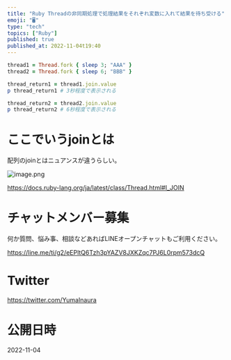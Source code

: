 ```yaml
---
title: "Ruby Threadの非同期処理で処理結果をそれぞれ変数に入れて結果を待ち受ける"
emoji: "🖥"
type: "tech"
topics: ["Ruby"]
published: true
published_at: 2022-11-04t19:40
---
```


```rb
thread1 = Thread.fork { sleep 3; "AAA" }
thread2 = Thread.fork { sleep 6; "BBB" }

thread_return1 = thread1.join.value
p thread_return1 # 3秒程度で表示される

thread_return2 = thread2.join.value
p thread_return2 # 6秒程度で表示される

```

# ここでいうjoinとは

配列のjoinとはニュアンスが違うらしい。

![image.png](https://qiita-image-store.s3.ap-northeast-1.amazonaws.com/0/89618/06bf34f2-2da5-1d53-144f-7db5dd53265e.png)

https://docs.ruby-lang.org/ja/latest/class/Thread.html#I_JOIN

# チャットメンバー募集


何か質問、悩み事、相談などあればLINEオープンチャットもご利用ください。

https://line.me/ti/g2/eEPltQ6Tzh3pYAZV8JXKZqc7PJ6L0rpm573dcQ


# Twitter

https://twitter.com/YumaInaura


# 公開日時

2022-11-04
